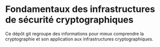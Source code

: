 # Fondamentaux des infrastructures de sécurité cryptographiques

Ce dépôt git regroupe des informations pour mieux comprendre la cryptographie et son application aux infrastructures cryptographiques.

